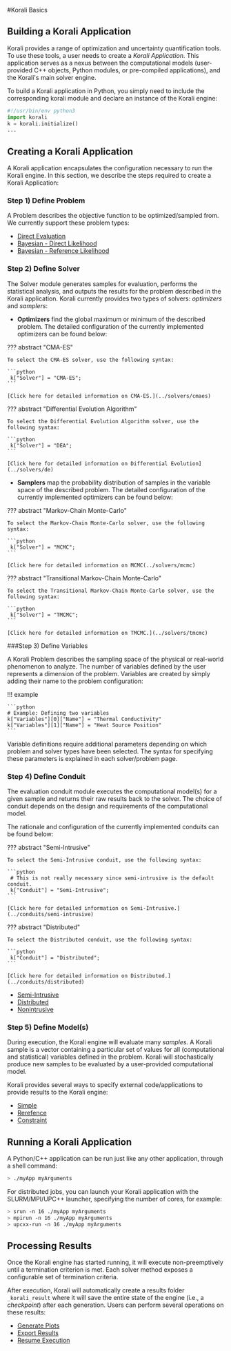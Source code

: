 #Korali Basics

## Building a Korali Application

Korali provides a range of optimization and uncertainty quantification tools. To use these tools, a user needs to create a *Korali Application*. This application serves as a nexus between the computational models (user-provided C++ objects, Python modules, or pre-compiled applications), and the Korali's main solver engine.

To build a Korali application in Python, you simply need to include the corresponding korali module and declare an instance of the Korali engine:

```python
#!/usr/bin/env python3
import korali
k = korali.initialize()
...
```

## Creating a Korali Application

A Korali application encapsulates the configuration necessary to run the Korali engine. In this section, we describe the steps required to create a Korali Application:

### Step 1) Define Problem

A Problem describes the objective function to be optimized/sampled from. We currently support these problem types:

- [Direct Evaluation](../problems/direct)
- [Bayesian - Direct Likelihood](../problems/bayesian/direct)
- [Bayesian - Reference Likelihood](../problems/bayesian/reference)

### Step 2) Define Solver

The Solver module generates samples for evaluation, performs the statistical analysis, and outputs the results for the problem described in the Korali application. Korali currently provides two types of solvers: *optimizers* and *samplers*:

+ **Optimizers** find the global maximum or minimum of the described problem. The detailed configuration of the currently implemented optimizers can be found below:

??? abstract "CMA-ES"

    To select the CMA-ES solver, use the following syntax:

	```python
	 k["Solver"] = "CMA-ES";
	```

	[Click here for detailed information on CMA-ES.](../solvers/cmaes)

??? abstract "Differential Evolution Algorithm"

    To select the Differential Evolution Algorithm solver, use the following syntax:

	```python
	 k["Solver"] = "DEA";
	```

	[Click here for detailed information on Differential Evolution](../solvers/de)

+ **Samplers** map the probability distribution of samples in the variable space of the described problem. The detailed configuration of the currently implemented optimizers can be found below:

??? abstract "Markov-Chain Monte-Carlo"

    To select the Markov-Chain Monte-Carlo solver, use the following syntax:

	```python
	 k["Solver"] = "MCMC";
	```

	[Click here for detailed information on MCMC(../solvers/mcmc)

??? abstract "Transitional Markov-Chain Monte-Carlo"

    To select the Transitional Markov-Chain Monte-Carlo solver, use the following syntax:

	```python
	 k["Solver"] = "TMCMC";
	```

	[Click here for detailed information on TMCMC.](../solvers/tmcmc)


###Step 3) Define Variables

A Korali Problem describes the sampling space of the physical or real-world phenomenon to analyze. The number of variables defined by the user represents a dimension of the problem. Variables are created by simply adding their name to the problem configuration:

!!! example

	```python
	# Example: Defining two variables
	k["Variables"][0]["Name"] = "Thermal Conductivity"
	k["Variables"][1]["Name"] = "Heat Source Position"
	```

Variable definitions require additional parameters depending on which problem and solver types have been selected. The syntax for specifying these parameters is explained in each solver/problem page.

### Step 4) Define Conduit

The evaluation conduit module executes the computational model(s) for a given sample and returns their raw results back to the solver. The choice of conduit depends on the design and requirements of the computational model.

The rationale and configuration of the currently implemented conduits can be found below:

??? abstract "Semi-Intrusive"

    To select the Semi-Intrusive conduit, use the following syntax:

	```python
	 # This is not really necessary since semi-intrusive is the default conduit.
	 k["Conduit"] = "Semi-Intrusive";
	```

	[Click here for detailed information on Semi-Intrusive.](../conduits/semi-intrusive)

??? abstract "Distributed"

    To select the Distributed conduit, use the following syntax:

	```python
	 k["Conduit"] = "Distributed";
	```

	[Click here for detailed information on Distributed.](../conduits/distributed)


- [Semi-Intrusive](../conduits/semi-intrusive)
- [Distributed](../conduits/distributed)
- [Nonintrusive](../conduits/nonintrusive)

### Step 5) Define Model(s)

During execution, the Korali engine will evaluate many *samples*. A Korali sample is a vector containing a particular set of values for all (computational and statistical) variables defined in the problem. Korali will stochastically produce new samples to be evaluated by a user-provided computational model.

Korali provides several ways to specify external code/applications to provide results to the Korali engine:

- [Simple](../models/simple)
- [Rerefence](../models/reference)
- [Constraint](../models/constraint)

## Running a Korali Application

A Python/C++ application can be run just like any other application, through a shell command:

```bash
> ./myApp myArguments
```

For distributed jobs, you can launch your Korali application with the SLURM/MPI/UPC++ launcher, specifying the number of cores, for example:

```bash
> srun -n 16 ./myApp myArguments
> mpirun -n 16 ./myApp myArguments
> upcxx-run -n 16 ./myApp myArguments
```

## Processing Results

Once the Korali engine has started running, it will execute non-preemptively until a termination criterion is met. Each solver method exposes a configurable set of termination criteria.

After execution, Korali will automatically create a results folder ```_korali_result``` where it will save the entire state of the engine (i.e., a *checkpoint*) after each generation. Users can perform several operations on these results:

- [Generate Plots](../results/#generate-plots)
- [Export Results](../results/#export-results)
- [Resume Execution](../results/#resume-execution)
